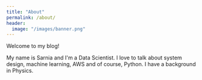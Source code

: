 ```yaml
---
title: "About"
permalink: /about/
header:
  image: "/images/banner.png"
---
```


Welcome to my blog! 

My name is Sarnia and I'm a Data Scientist. I love to talk about system design, machine learning, AWS and of course, Python. I have a background in Physics.
